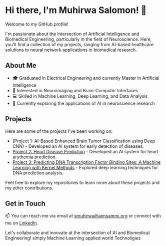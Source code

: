 # Hi there, I'm Muhirwa Salomon! 👋

Welcome to my GitHub profile!

I'm passionate about the intersection of Artificial Intelligence and Biomedical Engineering, particularly in the field of Neuroscience. Here, you'll find a collection of my projects, ranging from AI-based healthcare solutions to neural network applications in biomedical research.

## About Me

- 🎓 Graduated in Electrical Engineering and currently Master In Artificial Intelligence
- 🧠 Interested in Neuroimaging and Brain-Computer Interfaces
- 💻 Skilled in Machine Learning, Deep Learning, and Data Analysis
- 🌱 Currently exploring the applications of AI in neuroscience research

## Projects

Here are some of the projects I've been working on:

- [Project 1: AI-Based Enhanced  Brain Tumor Classification using Deep CNN) - Developed an AI system for early detection of diseases.
- [Project 2: Heart Disease Prediction](link_to_project_2) - Developed an AI system for heart arythemia prediction.
- [Project 3: Predicting DNA Transcription Factor Binding Sites: A Machine Learning with Kernel Methods](link_to_project_3) - Explored deep learning techniques for DNA prediction analysis.

Feel free to explore my repositories to learn more about these projects and my other contributions.

## Get in Touch

📫 You can reach me via email at [smuhirwa@aimsammi.org](mailto:smuhirwa@aimsammi.org) or connect with me on [LinkedIn](https://www.linkedin.com/in/muhirwa-salomon-511a66231/).

Let's collaborate and innovate at the intersection of AI and Biomedical Engineering! simply Machine Learning applied world Technoligies
